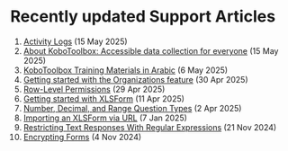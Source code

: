 # Recently updated Support Articles

<!--This page is auto generated using the `scripts/last-updated.py` script, do not update manually-->
1. [Activity Logs](activity_logs.md) (15 May 2025)
1. [About KoboToolbox: Accessible data collection for everyone](about_kobotoolbox.md) (15 May 2025)
1. [KoboToolbox Training Materials in Arabic](training_arabic.md) (6 May 2025)
1. [Getting started with the Organizations feature](getting_started_organization_feature.md) (30 Apr 2025)
1. [Row-Level Permissions](row_level_permissions.md) (29 Apr 2025)
1. [Getting started with XLSForm](getting_started_xlsform.md) (11 Apr 2025)
1. [Number, Decimal, and Range Question Types](number_decimal_range.md) (2 Apr 2025)
1. [Importing an XLSForm via URL](xls_url.md) (7 Jan 2025)
1. [Restricting Text Responses With Regular Expressions](restrict_responses.md) (21 Nov 2024)
1. [Encrypting Forms](encrypting_forms.md) (4 Nov 2024)
